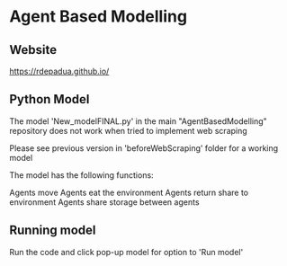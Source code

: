 # Agent Based Modelling

## Website
https://rdepadua.github.io/

## Python Model

The model 'New_modelFINAL.py' in the main "AgentBasedModelling" repository does not work when tried to implement web scraping

Please see previous version in 'beforeWebScraping' folder for a working model

The model has the following functions:

Agents move
Agents eat the environment
Agents return share to environment
Agents share storage between agents

## Running model
Run the code and click pop-up model for option to 'Run model' 

##
